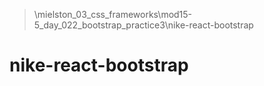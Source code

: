 > \mielston_03_css_frameworks\mod15-5_day_022_bootstrap_practice3\nike-react-bootstrap

# nike-react-bootstrap
